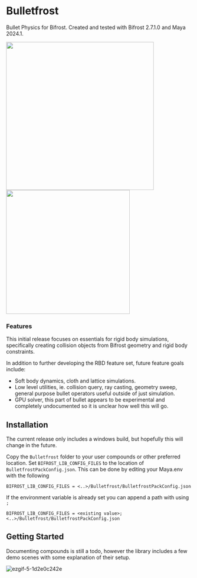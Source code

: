 # Bulletfrost
Bullet Physics for Bifrost. Created and tested with Bifrost 2.7.1.0 and Maya 2024.1.

<p float="left">
  <img src="https://github.com/HeydoubleU/Bulletfrost/assets/56705510/c1ee999c-cc7a-48f9-8e20-7f9f4d10ed2c" width="400" />
  <img src="https://github.com/HeydoubleU/Bulletfrost/assets/56705510/4bb0f99b-0d4b-4b19-b8c2-d7cff3d49569" width="335" />
</p>

### Features
This initial release focuses on essentials for rigid body simulations, specifically creating collision objects from Bifrost geometry and rigid body constraints.

In addition to further developing the RBD feature set, future feature goals include:
* Soft body dynamics, cloth and lattice simulations.
* Low level utilities, ie. collision query, ray casting, geometry sweep, general purpose bullet operators useful outside of just simulation.
* GPU solver, this part of bullet appears to be experimental and completely undocumented so it is unclear how well this will go.

## Installation
The current release only includes a windows build, but hopefully this will change in the future.

Copy the `Bulletfrost` folder to your user compounds or other preferred location. Set `BIFROST_LIB_CONFIG_FILES` to the location of `BulletfrostPackConfig.json`. This can be done by editing your Maya.env with the following

```
BIFROST_LIB_CONFIG_FILES = <..>/Bulletfrost/BulletfrostPackConfig.json
```

If the environment variable is already set you can append a path with using `;`

```
BIFROST_LIB_CONFIG_FILES = <existing value>;<..>/Bulletfrost/BulletfrostPackConfig.json
```

## Getting Started
Documenting compounds is still a todo, however the library includes a few demo scenes with some explanation of their setup.

![ezgif-5-1d2e0c242e](https://github.com/HeydoubleU/Bulletfrost/assets/56705510/eb76773d-ccfd-4acc-be7c-7864b1574776)
